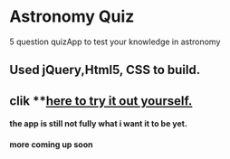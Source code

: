   # Astronomy Quiz
  
  5 question quizApp to test your knowledge in astronomy
  
  ## Used jQuery,Html5, CSS to build.
  
  ## clik **[here to try it out yourself.](https://besker1.github.io/Quiz-app/.)
  
  #### the app is still not fully what i want it to be yet. 
 
 #### more coming up soon
  
 
 

